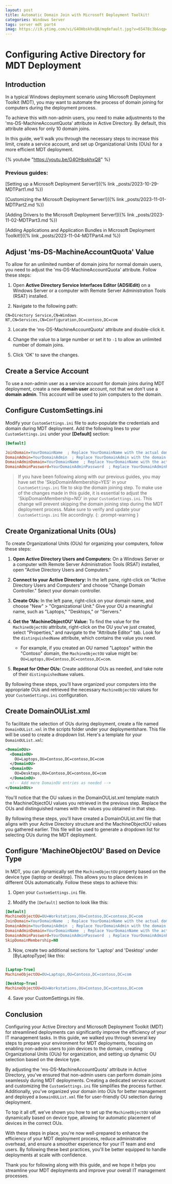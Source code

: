 ```yaml
---
layout: post
title: Automatic Domain Join with Microsoft Deployment Toolkit!
categories: Windows Server
tags: server mdt part4
imag: https://i9.ytimg.com/vi/G4OHbskhxQ8/mqdefault.jpg?v=65478c3b&sqp=CMS3q68G&rs=AOn4CLBfI4SWOn_DXXRW-FuMapS5a3IXBg
---
```


# Configuring Active Directory for MDT Deployment

## Introduction

In a typical Windows deployment scenario using Microsoft Deployment Toolkit (MDT), you may want to automate the process of domain joining for computers during the deployment process. 

To achieve this with non-admin users, you need to make adjustments to the 'ms-DS-MachineAccountQuota' attribute in Active Directory. By default, this attribute allows for only 10 domain joins. 

In this guide, we'll walk you through the necessary steps to increase this limit, create a service account, and set up Organizational Units (OUs) for a more efficient MDT deployment.

{% youtube "https://youtu.be/G4OHbskhxQ8" %}

### Previous guides:

[Setting up a Microsoft Deployment Server!]({% link _posts/2023-10-29-MDTPart1.md %})

[Customizing the Microsoft Deployment Server!]({% link _posts/2023-11-01-MDTPart2.md %})

[Adding Drivers to the Microsoft Deployment Server!]({% link _posts/2023-11-02-MDTPart3.md %})

[Adding Applications and Application Bundles in Microsoft Deployment Toolkit!]({% link _posts/2023-11-04-MDTPart4.md %})


## Adjust 'ms-DS-MachineAccountQuota' Value

To allow for an unlimited number of domain joins for normal domain users, you need to adjust the 'ms-DS-MachineAccountQuota' attribute. Follow these steps:

1) Open **Active Directory Service Interfaces Editor (ADSIEdit)** on a Windows Server or a computer with Remote Server Administration Tools (RSAT) installed.

2) Navigate to the following path:

``` example
CN=Directory Service,CN=Windows 
NT,CN=Services,CN=Configuration,DC=contoso,DC=com
```

3) Locate the 'ms-DS-MachineAccountQuota' attribute and double-click it.

4) Change the value to a large number or set it to `-1` to allow an unlimited number of domain joins.

5) Click 'OK' to save the changes.


## Create a Service Account

To use a non-admin user as a service account for domain joins during MDT deployment, create a new **domain user** account, not that we don't use a **domain admin**. This account will be used to join computers to the domain. 

## Configure CustomSettings.ini

Modify your `CustomSettings.ini` file to auto-populate the credentials and domain during MDT deployment. Add the following lines to your `CustomSettings.ini` under your **[Default]** section:

```ini
[Default]

JoinDomain=YourDomainName  ; Replace YourDomainName with the actual domain name
DomainAdmin=YourDomainAdmin  ; Replace YourDomainAdmin with the domain admin username
DomainAdminDomain=YourDomainName  ; Replace YourDomainName with the actual domain name
DomainAdminPassword=YourDomainAdminPassword  ; Replace YourDomainAdminPassword with the domain admin password
```

>If you have been following along with our previous guides, you may have set the 'SkipDomainMembership=YES' in your `CustomSettings.ini` file to skip the domain joining step. To make use of the changes made in this guide, it is essential to adjust the 'SkipDomainMembership=NO' in your `CustomSettings.ini`. This change will prevent skipping the domain joining step during the MDT deployment process. Make sure to verify and update your `CustomSettings.ini` file accordingly.
{: .prompt-warning }


## Create Organizational Units (OUs)

To create Organizational Units (OUs) for organizing your computers, follow these steps:

1) **Open Active Directory Users and Computers:** On a Windows Server or a computer with Remote Server Administration Tools (RSAT) installed, open "Active Directory Users and Computers."

2) **Connect to your Active Directory:** In the left pane, right-click on "Active Directory Users and Computers" and choose "Change Domain Controller." Select your domain controller.

3) **Create OUs:** In the left pane, right-click on your domain name, and choose "New" > "Organizational Unit." Give your OU a meaningful name, such as "Laptops," "Desktops," or "Servers."

4) **Get the 'MachineObjectOU' Value:** To find the value for the `MachineObjectOU` attribute, right-click on the OU you've just created, select "Properties," and navigate to the "Attribute Editor" tab. Look for the `distinguishedName` attribute, which contains the value you need.

   - For example, if you created an OU named "Laptops" within the "Contoso" domain, the `MachineObjectOU` value might be: `OU=Laptops,OU=Contoso,DC=contoso,DC=com`.

5) **Repeat for Other OUs:** Create additional OUs as needed, and take note of their `distinguishedName` values.

By following these steps, you'll have organized your computers into the appropriate OUs and retrieved the necessary `MachineObjectOU` values for your `CustomSettings.ini` configuration.


## Create DomainOUList.xml

To facilitate the selection of OUs during deployment, create a file named `DomainOUList.xml` in the scripts folder under your deploymentshare. This file will be used to create a dropdown list. Here's a template for your `DomainOUList.xml`:

```xml
<DomainOUs>
  <DomainOU>
    OU=Laptops,OU=Contoso,DC=contoso,DC=com
  </DomainOU>
  <DomainOU>
    OU=Desktops,OU=Contoso,DC=contoso,DC=com
  </DomainOU>
  <!-- Add more DomainOU entries as needed -->
</DomainOUs>
```

You'll notice that the OU values in the DomainOUList.xml template match the MachineObjectOU values you retrieved in the previous step. Replace the OUs and distinguished names with the values you obtained in that step.

By following these steps, you'll have created a DomainOUList.xml file that aligns with your Active Directory structure and the MachineObjectOU values you gathered earlier. This file will be used to generate a dropdown list for selecting OUs during the MDT deployment.


## Configure 'MachineObjectOU' Based on Device Type

In MDT, you can dynamically set the `MachineObjectOU` property based on the device type (laptop or desktop). This allows you to place devices in different OUs automatically. Follow these steps to achieve this:

1) Open your `CustomSettings.ini` file.

2) Modify the `[Default]` section to look like this:

```ini
[Default]
MachineObjectOU=OU=Workstations,OU=Contoso,DC=contoso,DC=com
JoinDomain=YourDomainName  ; Replace YourDomainName with the actual domain name
DomainAdmin=YourDomainAdmin  ; Replace YourDomainAdmin with the domain admin username
DomainAdminDomain=YourDomainName  ; Replace YourDomainName with the actual domain name
DomainAdminPassword=YourDomainAdminPassword  ; Replace YourDomainAdminPassword with the domain admin password
SkipDomainMembership=NO
```

3) Now, create two additional sections for 'Laptop' and 'Desktop' under [ByLaptopType] like this:

```ini

[Laptop-True]
MachineObjectOU=OU=Laptops,OU=Contoso,DC=contoso,DC=com

[Desktop-True]
MachineObjectOU=OU=Workstations,OU=Contoso,DC=contoso,DC=com
```
4) Save your CustomSettings.ini file.

## Conclusion

Configuring your Active Directory and Microsoft Deployment Toolkit (MDT) for streamlined deployments can significantly improve the efficiency of your IT management tasks. In this guide, we walked you through several key steps to prepare your environment for MDT deployments, focusing on enabling non-admin users to join devices to the domain, creating Organizational Units (OUs) for organization, and setting up dynamic OU selection based on the device type.

By adjusting the 'ms-DS-MachineAccountQuota' attribute in Active Directory, you've ensured that non-admin users can perform domain joins seamlessly during MDT deployments. Creating a dedicated service account and customizing the `CustomSettings.ini` file simplifies the process further. Additionally, you've organized your domain into OUs for better management and deployed a `DomainOUList.xml` file for user-friendly OU selection during deployment.

To top it all off, we've shown you how to set up the `MachineObjectOU` value dynamically based on device type, allowing for automatic placement of devices in the correct OUs.

With these steps in place, you're now well-prepared to enhance the efficiency of your MDT deployment process, reduce administrative overhead, and ensure a smoother experience for your IT team and end users. By following these best practices, you'll be better equipped to handle deployments at scale with confidence.

Thank you for following along with this guide, and we hope it helps you streamline your MDT deployments and improve your overall IT management processes.
